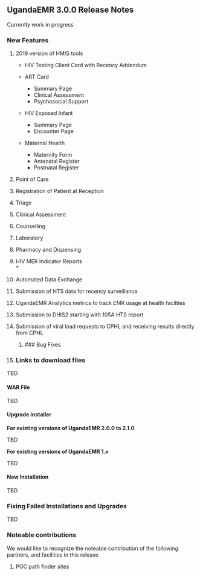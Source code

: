 ## UgandaEMR 3.0.0 Release Notes

Currently work in progress

### New Features

1. 2019 version of HMIS tools

   * HIV Testing Client Card with Recency Addendum 
   * ART Card  
     * Summary Page
     * Clinical Assessment
     * Psychosocial Support
   * HIV Exposed Infant

     * Summary Page
     * Encounter Page  

   * Maternal Health

     * Maternity Form
     * Antenatal Register
     * Postnatal Register

2. Point of Care

3. Registration of Patient at Reception

4. Triage

5. Clinical Assessment
6. Counselling
7. Laboratory

8. Pharmacy and Dispensing

9. HIV MER Indicator Reports  
   \*

10. Automated Data Exchange

11. Submission of HTS data for recency surveillance

12. UgandaEMR Analytics metrics to track EMR usage at health facilties

13. Submission to DHIS2 starting with 105A HTS report

14. Submission of viral load requests to CPHL and receiving results directly from CPHL  
    1. \#\#\# Bug Fixes

15. ### Links to download files

TBD

#### WAR File

TBD

#### Upgrade Installer

**For existing versions of UgandaEMR 2.0.0 to 2.1.0**

TBD

**For existing versions of UgandaEMR 1.x**

TBD

#### New Installation

TBD

### Fixing Failed Installations and Upgrades

TBD

### Noteable contributions

We would like to recognize the noteable contribution of the following partners, and facilities in this release

1. POC path finder sites



